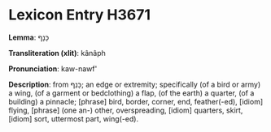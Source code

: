 # Lexicon Entry H3671

**Lemma**: כָּנָף

**Transliteration (xlit)**: kânâph

**Pronunciation**: kaw-nawf'

**Description**:
from כָּנַף; an edge or extremity; specifically (of a bird or army) a wing, (of a garment or bedclothing) a flap, (of the earth) a quarter, (of a building) a pinnacle; [phrase] bird, border, corner, end, feather(-ed), [idiom] flying, [phrase] (one an-) other, overspreading, [idiom] quarters, skirt, [idiom] sort, uttermost part, wing(-ed).
